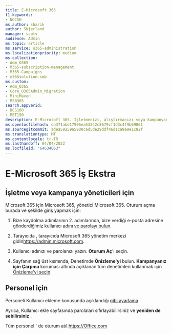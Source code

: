 ```yaml
---
title: E-Microsoft 365
f1.keywords:
- NOCSH
ms.author: sharik
author: SKjerland
manager: scotv
audience: Admin
ms.topic: article
ms.service: o365-administration
ms.localizationpriority: medium
ms.collection:
- Adm_O365
- M365-subscription-management
- M365-Campaigns
- m365solution-smb
ms.custom:
- Adm_O365
- Core_O365Admin_Migration
- MiniMaven
- MSB365
search.appverid:
- BCS160
- MET150
description: E-Microsoft 365. İşletmenizi, alıştırmanızı veya kampanyanızı e-postaya, verilere ve iletişime yönelik siber güvenlik tehditlerine karşı koruyun.
ms.openlocfilehash: da371abd17906ea53242c8679cf1d3c4f9b69861
ms.sourcegitcommit: adea59259a5900cad5de29ddf46d1ca9e9e1c82f
ms.translationtype: MT
ms.contentlocale: tr-TR
ms.lasthandoff: 04/04/2022
ms.locfileid: "64634063"
---
```

# <a name="sign-in-to-microsoft-365-business-premium"></a>E-Microsoft 365 İş Ekstra

## <a name="for-business-or-campaign-admins"></a>İşletme veya kampanya yöneticileri için

Microsoft 365 için Microsoft 365, yönetici Microsoft 365. Oturum açma burada ve şekilde  giriş yapmak için:

1. Bize kaydolma adımlarının 2. adımlarında, bize verdiği e-posta adresine gönderdiğimiz kullanıcı [adını ve parolayı bulun](m365-campaigns-sign-up.md#steps-to-sign-up).

2. Tarayıcıda , tarayıcıda Microsoft 365 yönetim merkezi gidin<a href="https://go.microsoft.com/fwlink/p/?linkid=837890" target="_blank">https://admin.microsoft.com</a>.

3. Kullanıcı adınızı ve parolanızı yazın. **Oturum Aç**'ı seçin.

4. Sayfanın sağ üst kısmında, Denetimde **Önizleme'yi** bulun. **Kampanyanız için Çarpma** koruması altında açıklanan tüm denetimleri kullanmak için [Önizleme'yi seçin](m365-campaigns-security-overview.md).

## <a name="for-staff"></a>Personel için

Personeli Kullanıcı ekleme konusunda açıklandığı [gibi ayarlama](../admin/add-users/add-users.md?toc=%2fmicrosoft-365%2fcampaigns%2ftoc.json)

Ayrıca, Kullanıcı ekle sayfasında parolaları sıfırlayabilirsiniz ve **yeniden de sebilirsiniz** .

Tüm personel ' de oturum atıl.<a href="https://office.com" target="_blank">https://Office.com</a>
